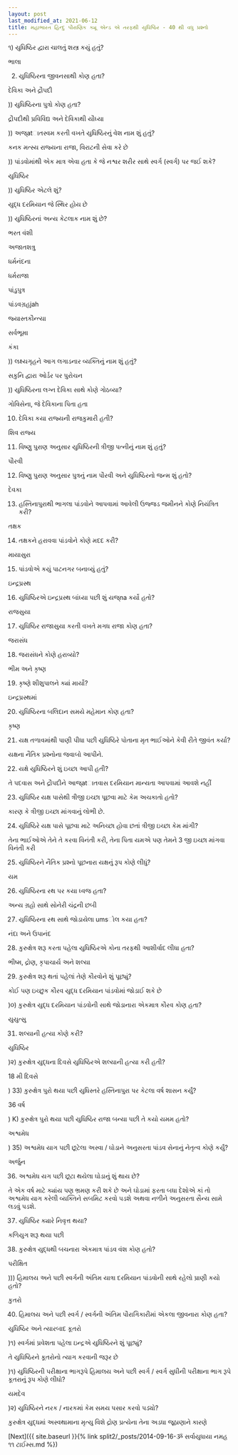 ```yaml
---
layout: post
last_modified_at: 2021-06-12
title: મહાભારત હિન્દુ પૌરાણિક ક્યૂ એન્ડ એ તરફથી યુધિષ્ઠિર - 40 થી વધુ પ્રશ્નો
---
```

૧) યુધિષ્ઠિર દ્વારા ચાલતું શસ્ત્ર કયું હતું?

ભાલા

2) યુધિષ્ઠિરના જીવનસાથી કોણ હતા?

દેવિકા અને દ્રૌપદી

)) યુધિષ્ઠિરના પુત્રો કોણ હતા?

દ્રૌપદીથી પ્રવિવિંદ્ય અને દેવિકાથી યૌધ્યા

 
)) અજ્atાતસ્વમ કરતી વખતે યુધિષ્ઠિરનું વેશ નામ શું હતું?

કનક મત્સ્ય રાજ્યના રાજા, વિરાટની સેવા કરે છે

)) પાંડવોમાંથી એક માત્ર એવા હતા કે જે નશ્વર શરીર સાથે સ્વર્ગ (સ્વર્ગ) પર જઈ શકે?

યુધિષ્ઠિર

)) યુધિષ્ઠિર એટલે શું?

યુદ્ધ દરમિયાન જે સ્થિર હોય છે

)) યુધિષ્ઠિરનાં અન્ય કેટલાક નામ શું છે?

ભરત વંશી

અજાતશત્રુ

ધર્મનંદના

ધર્મરાજા

પાંડુપુત્ર

પાંડવગ્રહjah

જ્યાસ્તકૌન્ત્યા

સર્વભૂમા

કંકા

)) લક્ષ્‍યગૃહને આગ લગાડનાર વ્યક્તિનું નામ શું હતું?

સકુનિ દ્વારા ઓર્ડર પર પુરોચન

)) યુધિષ્ઠિરના લગ્ન દેવિકા સાથે કોણે ગોઠવ્યા?

ગોવિસેના, જે દેવિકાના પિતા હતા

10) દેવિકા કયા રાજ્યની રાજકુમારી હતી?

શિવ રાજ્ય

11) વિષ્ણુ પુરાણ અનુસાર યુધિષ્ઠિરની ત્રીજી પત્નીનું નામ શું હતું?

પૌરવી

12) વિષ્ણુ પુરાણ અનુસાર પુત્રનું નામ પૌરવી અને યુધિષ્ઠિરનો જન્મ શું હતો?

દેવકા

13) હસ્તિનાપુરાથી ભાગલા પાંડવોને આપવામાં આવેલી ઉજ્જડ જમીનને કોણે નિયંત્રિત કરી?

તક્ષક

14) તક્ષકને હરાવવા પાંડવોને કોણે મદદ કરી?

માયાસુરા

15) પાંડવોએ કયું પાટનગર બનાવ્યું હતું?

ઇન્દ્રપ્રસ્થ

16) યુધિષ્ઠિરએ ઇન્દ્રપ્રસ્થ બાંધ્યા પછી શું યજ્na કર્યો હતો?

રાજસુયા

17) યુધિષ્ઠિર રાજાસુયા કરતી વખતે મગધ રાજા કોણ હતા?

જરાસંધ

18) જરાસંધને કોણે હરાવ્યો?

ભીમ અને કૃષ્ણ

19) કૃષ્ણે શીશુપાલને ક્યાં માર્યો?

ઇન્દ્રપ્રસ્થમાં

20) યુધિષ્ઠિરના બલિદાન સમયે મહેમાન કોણ હતા?

કૃષ્ણ

21) યક્ષ તળાવમાંથી પાણી પીધા પછી યુધિષ્ઠિરે પોતાના મૃત ભાઈઓને કેવી રીતે જીવંત કર્યા?

યક્ષના નૈતિક પ્રશ્નોના જવાબો આપીને.

22) યક્ષે યુધિષ્ઠિરને શું ઇચ્છા આપી હતી?

તે પદવાસ અને દ્રૌપદીને આજ્atાતવાસ દરમિયાન માન્યતા આપવામાં આવશે નહીં
 
23) યુધિષ્ઠિર યક્ષ પાસેથી ત્રીજી ઇચ્છા પૂછવા માટે કેમ અચકાતો હતો?

કારણ કે ત્રીજી ઇચ્છા માંગવાનું લોભી છે.

24) યુધિષ્ઠિરે યક્ષ પાસે પૂછવા માટે અનિચ્છા હોવા છતાં ત્રીજી ઇચ્છા કેમ માંગી?

તેના ભાઈઓએ તેને તે કરવા વિનંતી કરી, તેના પિતા યમએ પણ તેમને 3 જી ઇચ્છા માંગવા વિનંતી કરી

25) યુધિષ્ઠિરને નૈતિક પ્રશ્નો પૂછનારા યક્ષનું રૂપ કોણે લીધું?

યમ

26) યુધિષ્ઠિરના રથ પર કયા ધ્વજ હતા?

અન્ય ગ્રહો સાથે સોનેરી ચંદ્રની છબી

27) યુધિષ્ઠિરના રથ સાથે જોડાયેલા umsોલ કયા હતા?

નંદા અને ઉપાનંદ

28) કુરુક્ષેત્ર શરૂ કરતા પહેલા યુધિષ્ઠિરએ કોના તરફથી આશીર્વાદ લીધા હતા?

ભીષ્મ, દ્રોણ, કૃપાચાર્ય અને શલ્યા

29) કુરુક્ષેત્ર શરૂ થતાં પહેલાં તેણે કૌરવોને શું પૂછ્યું?

કોઈ પણ ઇચ્છુક કૌરવ યુદ્ધ દરમિયાન પાંડવોમાં જોડાઈ શકે છે

)૦) કુરુક્ષેત્ર યુદ્ધ દરમિયાન પાંડવોની સાથે જોડાનારા એકમાત્ર કૌરવ કોણ હતા?

યુયુત્સુ

31) શલ્યાની હત્યા કોણે કરી?

યુધિષ્ઠિર

)૨) કુરુક્ષેત્ર યુદ્ધના દિવસે યુધિષ્ઠિરએ શલ્યાની હત્યા કરી હતી?

18 મી દિવસે

) 33) કુરુક્ષેત્ર પુરો થયા પછી યુધિસ્તરે હસ્તિનાપુરા પર કેટલા વર્ષ શાસન કર્યું?

36 વર્ષ

) K) કુરુક્ષેત્ર પુરો થયા પછી યુધિષ્ઠિર રાજા બન્યા પછી તે કયો યમમ હતો?

અશ્વમેધ

) 35) અશ્વમેધ યાગ પછી છૂટેલા અસ્વા / ઘોડાને અનુસરતા પાંડવ સેનાનું નેતૃત્વ કોણે કર્યું?

અર્જુન

36) અશ્વમેધ યગ પછી છૂટા થયેલા ઘોડાનું શું થાય છે?

તે એક વર્ષ માટે ક્યાંય પણ ભ્રમણ કરી શકે છે અને ઘોડામાં ફરતા બધા દેશોએ કાં તો અશ્વમેધ યાગ કરેલી વ્યક્તિને સબમિટ કરવો પડશે અથવા નળીને અનુસરતા સૈન્ય સામે લડવું પડશે.

37) યુધિષ્ઠિર ક્યારે નિવૃત્ત થયા?

કળિયુગ શરૂ થયા પછી

38) કુરુક્ષેત્ર યુદ્ધથી બચનારા એકમાત્ર પાંડવ વંશ કોણ હતો?

પરીક્ષિત

))) હિમાલય અને પછી સ્વર્ગની અંતિમ યાત્રા દરમિયાન પાંડવોની સાથે રહેલો પ્રાણી કયો હતો?

કુતરો

40) હિમાલય અને પછી સ્વર્ગ / સ્વર્ગની અંતિમ પૌરાગિકારીમાં એકલા જીવનારા કોણ હતા?

યુધિષ્ઠિર અને ત્યારબાદ કૂતરો

)૧) સ્વર્ગમાં પ્રવેશતા પહેલા ઇન્દ્રએ યુધિષ્ઠિરને શું પૂછ્યું?

તે યુધિષ્ઠિરને કૂતરોનો ત્યાગ કરવાની જરૂર છે

)૧) યુધિષ્ઠિરની પરીક્ષાના ભાગરૂપે હિમાલય અને પછી સ્વર્ગ / સ્વર્ગ સુધીની પરીક્ષાના ભાગ રૂપે કૂતરાનું રૂપ કોણે લીધો?

યમદેવ

)૨) યુધિષ્ઠિરને નરક / નારકમાં કેમ સમય પસાર કરવો પડ્યો?

કુરુક્ષેત્ર યુદ્ધમાં અસ્વથામાના મૃત્યુ વિશે દ્રોણ પ્રત્યેના તેના અડધા જૂઠાણાને કારણે

[Next]({{ site.baseurl }}{% link  split2/_posts/2014-09-16-ૐ સર્વાયુધાયા નમહ ૧૧ ટાઈમ્સ.md %})
